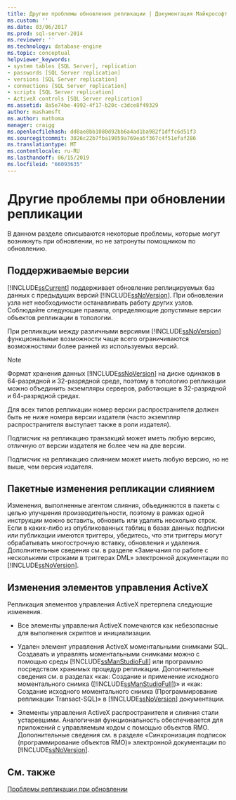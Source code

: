 ```yaml
---
title: Другие проблемы обновления репликации | Документация Майкрософт
ms.custom: ''
ms.date: 03/06/2017
ms.prod: sql-server-2014
ms.reviewer: ''
ms.technology: database-engine
ms.topic: conceptual
helpviewer_keywords:
- system tables [SQL Server], replication
- passwords [SQL Server replication]
- versions [SQL Server replication]
- connections [SQL Server replication]
- scripts [SQL Server replication]
- ActiveX controls [SQL Server replication]
ms.assetid: 8a5e74be-4992-4f17-b20c-c3dce8f49329
author: mashamsft
ms.author: mathoma
manager: craigg
ms.openlocfilehash: dd8ae8bb1080d92bb6a4ad1ba982f1dffc6d51f3
ms.sourcegitcommit: 3026c22b7fba19059a769ea5f367c4f51efaf286
ms.translationtype: MT
ms.contentlocale: ru-RU
ms.lasthandoff: 06/15/2019
ms.locfileid: "66093635"
---
```

# <a name="other-replication-upgrade-issues"></a>Другие проблемы при обновлении репликации
  В данном разделе описываются некоторые проблемы, которые могут возникнуть при обновлении, но не затронуты помощником по обновлению.  
  
## <a name="versions-supported"></a>Поддерживаемые версии  
 [!INCLUDE[ssCurrent](../../includes/sscurrent-md.md)] поддерживает обновление реплицируемых баз данных с предыдущих версий [!INCLUDE[ssNoVersion](../../includes/ssnoversion-md.md)]. При обновлении узла нет необходимости останавливать работу других узлов. Соблюдайте следующие правила, определяющие допустимые версии объектов репликации в топологии.  
  
 При репликации между различными версиями [!INCLUDE[ssNoVersion](../../includes/ssnoversion-md.md)] функциональные возможности чаще всего ограничиваются возможностями более ранней из используемых версий.  
  
> [!NOTE]  
>  Формат хранения данных [!INCLUDE[ssNoVersion](../../includes/ssnoversion-md.md)] на диске одинаков в 64-разрядной и 32-разрядной среде, поэтому в топологию репликации можно объединить экземпляры серверов, работающие в 32-разрядной и 64-разрядной средах.  
  
 Для всех типов репликации номер версии распространителя должен быть не ниже номера версии издателя (часто экземпляр распространителя выступает также в роли издателя).  
  
 Подписчик на репликацию транзакций может иметь любую версию, отличную от версии издателя не более чем на две версии.  
  
 Подписчик на репликацию слиянием может иметь любую версию, но не выше, чем версия издателя.  
  
## <a name="merge-replication-batches-changes"></a>Пакетные изменения репликации слиянием  
 Изменения, выполненные агентом слияния, объединяются в пакеты с целью улучшения производительности, поэтому в рамках одной инструкции можно вставить, обновить или удалить несколько строк. Если в каких-либо из опубликованных таблиц в базах данных подписки или публикации имеются триггеры, убедитесь, что эти триггеры могут обрабатывать многострочную вставку, обновления и удаления. Дополнительные сведения см. в разделе «Замечания по работе с несколькими строками в триггерах DML» электронной документации по [!INCLUDE[ssNoVersion](../../includes/ssnoversion-md.md)].  
  
## <a name="activex-control-changes"></a>Изменения элементов управления ActiveX  
 Репликация элементов управления ActiveX претерпела следующие изменения.  
  
-   Все элементы управления ActiveX помечаются как небезопасные для выполнения скриптов и инициализации.  
  
-   Удален элемент управления ActiveX моментальными снимками SQL. Создавать и управлять моментальными снимками можно с помощью среды [!INCLUDE[ssManStudioFull](../../includes/ssmanstudiofull-md.md)] или программно посредством хранимых процедур репликации. Дополнительные сведения см. в разделах «как: Создание и применение исходного моментального снимка ([!INCLUDE[ssManStudioFull](../../includes/ssmanstudiofull-md.md)])» и «как: Создание исходного моментального снимка (Программирование репликации Transact-SQL)» в [!INCLUDE[ssNoVersion](../../includes/ssnoversion-md.md)] документации.  
  
-   Элементы управления ActiveX распространителя и слияния стали устаревшими. Аналогичная функциональность обеспечивается для приложений с управляемым кодом с помощью объектов RMO. Дополнительные сведения см. в разделе «Синхронизация подписок (программирование объектов RMO)» электронной документации по [!INCLUDE[ssNoVersion](../../includes/ssnoversion-md.md)].  
  
## <a name="see-also"></a>См. также  
 [Проблемы репликации при обновлении](../../../2014/sql-server/install/replication-upgrade-issues.md)  
  
  
